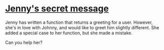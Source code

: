 # [Jenny's secret message](https://www.codewars.com/kata/55225023e1be1ec8bc000390)

Jenny has written a function that returns a greeting for a user. However, she's in love with Johnny, and would like to greet him slightly different. She added a special case to her function, but she made a mistake.

Can you help her?
